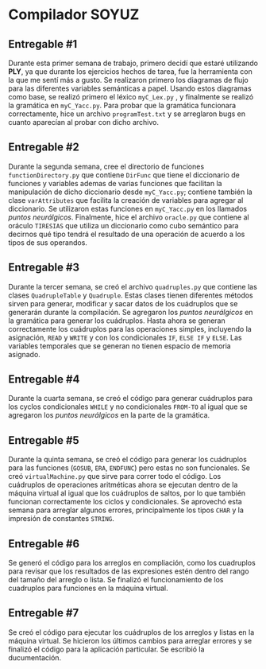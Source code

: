 # Compilador SOYUZ

## Entregable #1

Durante esta primer semana de trabajo, primero decidí que estaré utilizando **PLY**, ya que durante los ejercicios hechos de tarea, fue la herramienta con la que me sentí más a gusto. Se realizaron primero los diagramas de flujo para las diferentes variables semánticas a papel. Usando estos diagramas como base, se realizó primero el léxico `myC_Lex.py` , y finalmente se realizó la gramática en `myC_Yacc.py`. Para probar que la gramática funcionara correctamente, hice un archivo `programTest.txt` y se arreglaron bugs en cuanto aparecían al probar con dicho archivo.

## Entregable #2

Durante la segunda semana, cree el directorio de funciones `functionDirectory.py` que contiene `DirFunc` que tiene el diccionario de funciones y variables ademas de varias funciones que facilitan la manipulación de dicho diccionario desde `myC_Yacc.py`; contiene también la clase `varAttributes` que facilita la creación de variables para agregar al diccionario. Se utilizaron estas funciones en `myC_Yacc.py` en los llamados _puntos neurálgicos_. Finalmente, hice el archivo `oracle.py` que contiene al oráculo `TIRESIAS` que utiliza un diccionario como cubo semántico para decirnos qué tipo tendrá el resultado de una operación de acuerdo a los tipos de sus operandos.

## Entregable #3

Durante la tercer semana, se creó el archivo `quadruples.py` que contiene las clases `QuadrupleTable` y `Quadruple`. Estas clases tienen diferentes métodos sirven para generar, modificar y sacar datos de los cuádruplos que se generarán durante la compilación. Se agregaron los _puntos neurálgicos_ en la gramática para generar los cuádruplos. Hasta ahora se generan correctamente los cuádruplos para las operaciones simples, incluyendo la asignación, `READ` y `WRITE` y con los condicionales `IF`, `ELSE IF` y `ELSE`. Las variables temporales que se generan no tienen espacio de memoria asignado.

## Entregable #4

Durante la cuarta semana, se creó el código para generar cuádruplos para los cyclos condicionales `WHILE` y no condicionales `FROM-TO` al igual que se agregaron los _puntos neurálgicos_ en la parte de la gramática.

## Entregable #5

Durante la quinta semana, se creó el código para generar los cuádruplos para las funciones (`GOSUB`, `ERA`, `ENDFUNC`) pero estas no son funcionales. Se creó `virtualMachine.py` que sirve para correr todo el código. Los cuádruplos de operaciones aritméticas ahora se ejecutan dentro de la máquina virtual al igual que los cuádruplos de saltos, por lo que también funcionan correctamente los ciclos y condicionales. Se aprovechó esta semana para arreglar algunos errores, principalmente los tipos `CHAR` y la impresión de constantes `STRING`.

## Entregable #6

Se generó el código para los arreglos en compliación, como los cuadruplos para revisar que los resultados de las expresiones estén dentro del rango del tamaño del arreglo o lista. Se finalizó el funcionamiento de los cuadruplos para funciones en la máquina virtual.

## Entregable #7

Se creó el código para ejecutar los cuádruplos de los arreglos y listas en la máquina virtual. Se hicieron los últimos cambios para arreglar errores y se finalizó el código para la aplicación particular. Se escribió la ducumentación.
